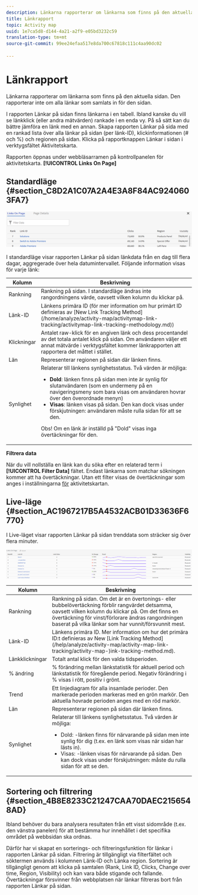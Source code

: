 ```yaml
---
description: Länkarna rapporterar om länkarna som finns på den aktuella sidan. Den rapporterar inte om alla länkar som samlats in för den sidan.
title: Länkrapport
topic: Activity map
uuid: 1e7ca5d8-d144-4a21-a2f9-e05bd3232c59
translation-type: tm+mt
source-git-commit: 99ee24efaa517e8da700c67818c111c4aa90dc02

---
```



# Länkrapport

Länkarna rapporterar om länkarna som finns på den aktuella sidan. Den rapporterar inte om alla länkar som samlats in för den sidan.

I rapporten Länkar på sidan finns länkarna i en tabell. Ibland kanske du vill se länkklick (eller andra mätvärden) rankade i en enda vy. På så sätt kan du bättre jämföra en länk med en annan. Skapa rapporten Länkar på sida med en rankad lista över alla länkar på sidan (per länk-ID), klickinformationen (# och %) och regionen på sidan. Klicka på rapportknappen Länkar i sidan i verktygsfältet Aktivitetskarta.

Rapporten öppnas under webbläsarramen på kontrollpanelen för aktivitetskarta. **[!UICONTROL Links On Page]**

## Standardläge {#section_C8D2A1C07A2A4E3A8F84AC9240603FA7}

![](assets/links_in_page.png)

I standardläge visar rapporten Länkar på sidan länkdata från en dag till flera dagar, aggregerade över hela datumintervallet. Följande information visas för varje länk:

<table id="table_3DE41B2CFA644B70AF802A3123CE51D9"> 
 <thead> 
  <tr> 
   <th colname="col1" class="entry"> Kolumn </th> 
   <th colname="col2" class="entry"> Beskrivning </th> 
  </tr> 
 </thead>
 <tbody> 
  <tr> 
   <td colname="col1"> Rankning </td> 
   <td colname="col2"> Rankning på sidan. I standardläge ändras inte rangordningens värde, oavsett vilken kolumn du klickar på. </td> 
  </tr> 
  <tr> 
   <td colname="col1"> Länk-ID </td> 
   <td colname="col2">Länkens primära ID (för mer information om hur primärt ID definieras av [New Link Tracking Method] (/home/analyze/activity-map/activitymap-link-tracking/activitymap-link-tracking-methodology.md)) </td> 
  </tr> 
  <tr> 
   <td colname="col1"> Klickningar </td> 
   <td colname="col2"> Antalet raw-klick för en angiven länk och dess procentandel av det totala antalet klick på sidan. Om användaren väljer ett annat mätvärde i verktygsfältet kommer länkrapporten att rapportera det måttet i stället. </td> 
  </tr> 
  <tr> 
   <td colname="col1"> Län </td> 
   <td colname="col2"> Representerar regionen på sidan där länken finns. </td> 
  </tr> 
  <tr> 
   <td colname="col1"> Synlighet </td> 
   <td colname="col2">Relaterar till länkens synlighetsstatus. Två värden är möjliga: 
    <ul id="ul_BABCC0F64145407C9D439150A6898E6D">
     <li id="li_9AF0479BDCEB4A44A37292FAABFA83A5"><b>Dold</b>: länken finns på sidan men inte är synlig för slutanvändaren (som en undermeny på en navigeringsmeny som bara visas om användaren hovrar över den överordnade menyn) </li>
     <li id="li_C6FA4EC27EDD4341AB9821E2B4BC9E60"><b>Visas</b>: länken visas på sidan. Den kan dock visas under förskjutningen: användaren måste rulla sidan för att se den. </li>
    </ul><p>Obs!  Om en länk är inställd på "Dold" visas inga övertäckningar för den. </p></td> 
  </tr> 
 </tbody> 
</table>

**Filtrera data**

När du vill nollställa en länk kan du söka efter en relaterad term i **[!UICONTROL Filter Data]** fältet. Endast länkarna som matchar sökningen kommer att ha övertäckningar. Utan ett filter visas de övertäckningar som anges i inställningarna [för](/help/analyze/activity-map/activitymap-overlay-settings.md) aktivitetskartan.

## Live-läge {#section_AC1967217B5A4532ACB01D33636F6770}

I Live-läget visar rapporten Länkar på sidan trenddata som sträcker sig över flera minuter.

![](assets/links_on_page.png)

<table id="table_61D1FB0F02894055A1AB394DE4FE4742"> 
 <thead> 
  <tr> 
   <th colname="col1" class="entry"> Kolumn </th> 
   <th colname="col2" class="entry"> Beskrivning </th> 
  </tr> 
 </thead>
 <tbody> 
  <tr> 
   <td colname="col1"> Rankning </td> 
   <td colname="col2"> Rankning på sidan. Om det är en övertonings- eller bubbelövertäckning förblir rangvärdet detsamma, oavsett vilken kolumn du klickar på. Om det finns en övertäckning för vinst/förlorare ändras rangordningen baserat på vilka länkar som har vunnit/försvunnit mest. </td> 
  </tr> 
  <tr> 
   <td colname="col1"> Länk-ID </td> 
   <td colname="col2">Länkens primära ID. Mer information om hur det primära ID:t definieras av New [Link Tracking Method] (/help/analyze/activity-map/activity-map-link-tracking/activity-map-)ink-tracking-method.md). </td> 
  </tr> 
  <tr> 
   <td colname="col1"> Länkklickningar </td> 
   <td colname="col2"> Totalt antal klick för den valda tidsperioden. </td> 
  </tr> 
  <tr> 
   <td colname="col1"> % ändring </td> 
   <td colname="col2"> % förändring mellan länkstatistik för aktuell period och länkstatistik för föregående period. Negativ förändring i % visas i rött, positiv i grönt. </td> 
  </tr> 
  <tr> 
   <td colname="col1"> Trend </td> 
   <td colname="col2"> Ett linjediagram för alla insamlade perioder. Den markerade perioden markeras med en grön markör. Den aktuella hovrade perioden anges med en röd markör. </td> 
  </tr> 
  <tr> 
   <td colname="col1"> Län </td> 
   <td colname="col2"> Representerar regionen på sidan där länken finns. </td> 
  </tr> 
  <tr> 
   <td colname="col1"> Synlighet </td> 
   <td colname="col2">Relaterar till länkens synlighetsstatus. Två värden är möjliga: 
    <ul id="ul_B10C55ED4D3C4CF99506DC467E2E7CFB">
     <li id="li_EA646722A51041CC9E62C56DEF92C81F">Dold: -länken finns för närvarande på sidan men inte synlig för dig (t.ex. en länk som visas när sidan har lästs in). </li>
     <li id="li_F9543614C2894003AC9984A7404E2785">Visas: -länken visas för närvarande på sidan. Den kan dock visas under förskjutningen: måste du rulla sidan för att se den. </li>
    </ul></td> 
  </tr> 
 </tbody> 
</table>

## Sortering och filtrering {#section_4B8E8233C21247CAA70DAEC2156548AD}

Ibland behöver du bara analysera resultaten från ett visst sidområde (t.ex. den vänstra panelen) för att bestämma hur innehållet i det specifika området på webbsidan ska ordnas.

Därför har vi skapat en sorterings- och filtreringsfunktion för länkar i rapporten Länkar på sidan. Filtrering är tillgängligt via filterfältet och söktermen används i kolumnen Länk-ID och Länka region. Sortering är tillgängligt genom att klicka på samtalen (Rank, Link ID, Clicks, Change over time, Region, Visibility) och kan vara både stigande och fallande. Övertäckningar försvinner från webbplatsen när länkar filtreras bort från rapporten Länkar på sidan.
